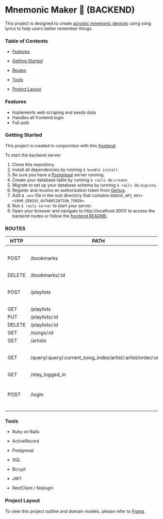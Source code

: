 # Mnemonic Maker 🧠 (BACKEND)
This project is designed to create [acrostic mnemonic devices](https://citeseerx.ist.psu.edu/viewdoc/download?doi=10.1.1.898.2352&rep=rep1&type=pdf) using song lyrics to help users better remember things.

### Table of Contents
- [Features](#features)

- [Getting Started](#getting-started)

- [Routes](#routes)

- [Tools](#tools)

- [Project Layout](#project-layout)

### Features
- Implements web scraping and seeds data
- Handles all frontend login
- Full auth

### Getting Started
This project is created in conjunction with this [frontend](https://github.com/Jackmt9/mnemonic-maker-frontend). 

To start the backend server:
1. Clone this repository.
2. Install all dependencies by running ```$ bundle install```
3. Be sure you have a [Postgresql](https://www.postgresql.org/) server running.
4. Create your database table by running ```$ rails db:create```
5. Migrate to set up your database schema by running ```$ rails db:migrate```.
6. Register and receive an authorization token from [Genius](https://docs.genius.com/).
7. Add a ```.env``` file in the root directory that contains ```GENIUS_API_KEY=<YOUR_GENIUS_AUTHORIZATION_TOKEN>```.
8. Run ```$ rails server``` to start your server. 
9. Open your browser and navigate to http://localhost:3001/ to access the backend routes or follow the [frontend README](https://github.com/Jackmt9/mnemonic-maker-frontend/blob/master/README.md).

### ROUTES
| HTTP   | PATH                                                          | IF VALID                                                                    | IF INVALID                                   |   |
|--------|---------------------------------------------------------------|-----------------------------------------------------------------------------|----------------------------------------------|---|
| POST   | /bookmarks                                                    | { message:  "Bookmark created."  }                                          | {message:  "Failed to create new bookmark"}  |   |
| DELETE | /bookmarks/:id                                                | {bookmark: {...}}                                                           |                                              |   |
| POST   | /playlists                                                    | {playlist: {...}}                                                           | {message:  "Failed to create new playlist."} |   |
| GET    | /playlists                                                    | {playlists: [{},{},...]}                                                    |                                              |   |
| PUT    | /playlists/:id                                                | {playlist: {...}}                                                          |                                              |   |
| DELETE | /playlists/:id                                                | {playlist: {...}}                                                           |                                              |   |
| GET    | /songs/:id                                                    | {song: {...}}                                                               |                                              |   |
| GET    | /artists                                                      | {artists: [{},{},...]}                                                      |                                              |   |
| GET    | /query/:query/:current_song_index/artist/:artist/order/:order | {matching_phrase: {}, song: {}, current_song_index: ..., input_phrase: ...} | {error:  "No matching text"}                 |   |
| GET    | /stay_logged_in                                               | {user: {...}, token: ...}                                                   |                                              |   |
| POST   | /login                                                        | {user: {...}, token: ...}                                                   | {message:  "Incorrect username or password"} |   |

### Tools
- Ruby on Rails

- ActiveRecord

- Postgresql

- SQL

- Bcrypt

- JWT

- RestClient / Nokogiri

### Project Layout
To view this project outline and domain models, please refer to [Figma](https://www.figma.com/file/FTc7kkD4KNCCM48LuoAGWz/Mnemonic-Maker?node-id=0%3A1).
